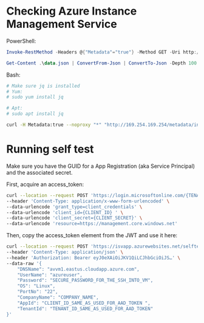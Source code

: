 # Checking Azure Instance Management Service

PowerShell:

``` PowerShell
Invoke-RestMethod -Headers @{"Metadata"="true"} -Method GET -Uri http://169.254.169.254/metadata/instance?api-version=2020-06-01 -OutFile .\data.json

Get-Content .\data.json | ConvertFrom-Json | ConvertTo-Json -Depth 100
```

Bash:

``` bash
# Make sure jq is installed
# Yum:
# sudo yum install jq

# Apt:
# sudo apt install jq

curl -H Metadata:true --noproxy "*" "http://169.254.169.254/metadata/instance?api-version=2020-09-01" | jq
```

# Running self test

Make sure you have the GUID for a App Registration (aka Service Principal) and the associated secret.

First, acquire an access_token:

``` bash
curl --location --request POST 'https://login.microsoftonline.com/{TENANT_ID}/oauth2/token' \
--header 'Content-Type: application/x-www-form-urlencoded' \
--data-urlencode 'grant_type=client_credentials' \
--data-urlencode 'client_id={CLIENT_ID} ' \
--data-urlencode 'client_secret={CLIENT_SECRET}' \
--data-urlencode 'resource=https://management.core.windows.net'
```

Then, copy the access_token element from the JWT and use it here:

``` bash
curl --location --request POST 'https://isvapp.azurewebsites.net/selftest-vm' \
--header 'Content-Type: application/json' \
--header 'Authorization: Bearer eyJ0eXAiOiJKV1QiLCJhbGciOiJS…' \
--data-raw '{
    "DNSName": "avvm1.eastus.cloudapp.azure.com",
    "UserName": "azureuser",
    "Password": "SECURE_PASSWORD_FOR_THE_SSH_INTO_VM",
    "OS": "Linux",
    "PortNo": "22",
    "CompanyName": "COMPANY_NAME",
    "AppId": "CLIENT_ID_SAME_AS_USED_FOR_AAD_TOKEN ",
    "TenantId": "TENANT_ID_SAME_AS_USED_FOR_AAD_TOKEN"
}'
```